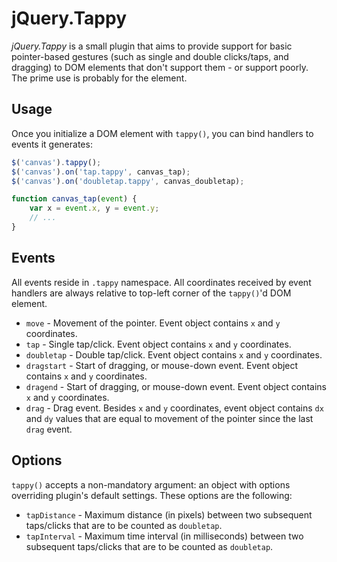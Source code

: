 # jQuery.Tappy

_jQuery.Tappy_ is a small plugin that aims to provide support for basic pointer-based gestures (such as single and double clicks/taps,
and dragging) to DOM elements that don't support them - or support poorly. The prime use is probably for the <code><canvas></code> element.

Usage
-
Once you initialize a DOM element with <code>tappy()</code>, you can bind handlers to events it generates:

```javascript
$('canvas').tappy();
$('canvas').on('tap.tappy', canvas_tap);
$('canvas').on('doubletap.tappy', canvas_doubletap);

function canvas_tap(event) {
    var x = event.x, y = event.y;
    // ...
}
```

Events
-
All events reside in <code>.tappy</code> namespace. All coordinates received by event handlers are always
relative to top-left corner of the <code>tappy()</code>'d DOM element.

* <code>move</code> - Movement of the pointer. Event object contains <code>x</code> and <code>y</code> coordinates.
* <code>tap</code> - Single tap/click. Event object contains <code>x</code> and <code>y</code> coordinates.
* <code>doubletap</code> - Double tap/click. Event object contains <code>x</code> and <code>y</code> coordinates.
* <code>dragstart</code> - Start of dragging, or mouse-down event. Event object contains <code>x</code> and <code>y</code> coordinates.
* <code>dragend</code> - Start of dragging, or mouse-down event. Event object contains <code>x</code> and <code>y</code> coordinates.
* <code>drag</code> - Drag event. Besides <code>x</code> and <code>y</code> coordinates, event object contains
                      <code>dx</code> and <code>dy</code> values that are equal to movement of the pointer since
                      the last <code>drag</code> event.


Options
-
<code>tappy()</code> accepts a non-mandatory argument: an object with options overriding plugin's default settings.
These options are the following:

* <code>tapDistance</code> - Maximum distance (in pixels) between two subsequent taps/clicks that are to be counted as <code>doubletap</code>.
* <code>tapInterval</code> - Maximum time interval (in milliseconds) between two subsequent taps/clicks that are to be counted as <code>doubletap</code>.
